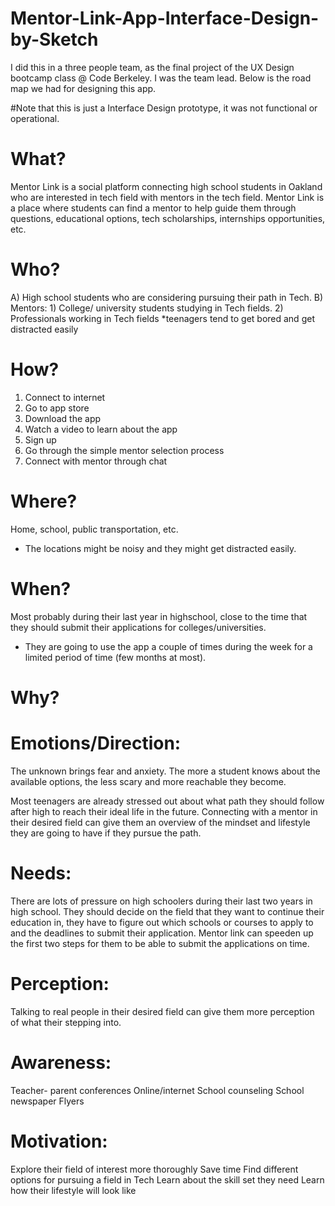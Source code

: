# Mentor-Link-App-Interface-Design-by-Sketch
I did this in a three people team, as the final project of the UX Design bootcamp class @ Code Berkeley. I was the team lead.
Below is the road map we had for designing this app. 

#Note that this is just a Interface Design prototype, it was not functional or operational. 




# What?

Mentor Link​ is a social platform connecting high school students in Oakland who are interested in tech field with mentors in the tech field. Mentor Link is a place where students can find a mentor to help guide them through questions, educational options, tech scholarships, internships opportunities, etc.

# Who?

A) High school students who are considering pursuing their path in Tech.
B) Mentors: 1) College/ university students studying in Tech fields. 2) Professionals working in Tech fields
*teenagers tend to get bored and get distracted easily

# How?

1) Connect to internet
2) Go to app store
3) Download the app
4) Watch a video to learn about the app
5) Sign up
6) Go through the simple mentor selection process
7) Connect with mentor through chat

# Where?

Home, school, public transportation, etc.
* The locations might be noisy and they might get distracted easily.

# When?

Most probably during their last year in highschool, close to the time that they should submit their applications for colleges/universities.
* They are going to use the app a couple of times during the week for a limited period of time     (few months at most).

# Why?

# Emotions/Direction: 
The unknown brings fear and anxiety. The more a student knows about the available options, the less scary and more reachable they become. 

Most teenagers are already stressed out about what path they should follow after high to reach their ideal life in the future. Connecting with a mentor in their desired field can give them an overview of the mindset and lifestyle they are going to have if they pursue the path.

# Needs:
There are lots of pressure on high schoolers during their last two years in high school. They should decide on the field that they want to continue their education in, they have to figure out which schools or courses to apply to and the deadlines to submit their application. Mentor link can speeden up the first two steps for them to be able to submit the applications on time.

# Perception: 
Talking to real people in their desired field can give them more perception of what their stepping into.

# Awareness:

Teacher- parent conferences
Online/internet
School counseling
School newspaper
Flyers

# Motivation:
Explore their field of interest more thoroughly
Save time
Find different options for pursuing a field in Tech
Learn about the skill set they need
Learn how their lifestyle will look like


